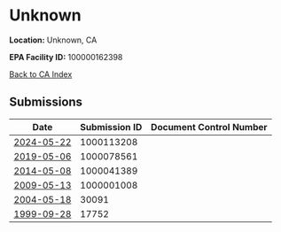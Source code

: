 # Unknown

**Location:** Unknown, CA

**EPA Facility ID:** 100000162398

[Back to CA Index](../../index.md)

## Submissions

| Date | Submission ID | Document Control Number |
|------|--------------|-------------------------|
| [2024-05-22](submissions/1000113208.md) | 1000113208 |  |
| [2019-05-06](submissions/1000078561.md) | 1000078561 |  |
| [2014-05-08](submissions/1000041389.md) | 1000041389 |  |
| [2009-05-13](submissions/1000001008.md) | 1000001008 |  |
| [2004-05-18](submissions/30091.md) | 30091 |  |
| [1999-09-28](submissions/17752.md) | 17752 |  |
